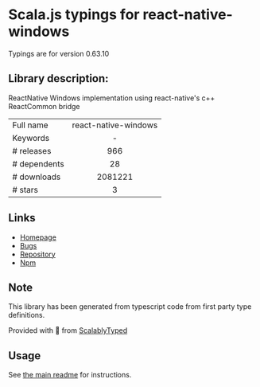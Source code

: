 
# Scala.js typings for react-native-windows

Typings are for version 0.63.10

## Library description:
ReactNative Windows implementation using react-native's c++ ReactCommon bridge

|                    |                 |
| ------------------ | :-------------: |
| Full name          | react-native-windows |
| Keywords           | - |
| # releases         | 966 |
| # dependents       | 28 |
| # downloads        | 2081221 |
| # stars            | 3 |

## Links
- [Homepage](https://github.com/microsoft/react-native-windows#readme)
- [Bugs](https://github.com/microsoft/react-native-windows/issues)
- [Repository](https://github.com/microsoft/react-native-windows)
- [Npm](https://www.npmjs.com/package/react-native-windows)
    


## Note
This library has been generated from typescript code from first party type definitions.

Provided with :purple_heart: from [ScalablyTyped](https://github.com/oyvindberg/ScalablyTyped)

## Usage
See [the main readme](../../readme.md) for instructions.


